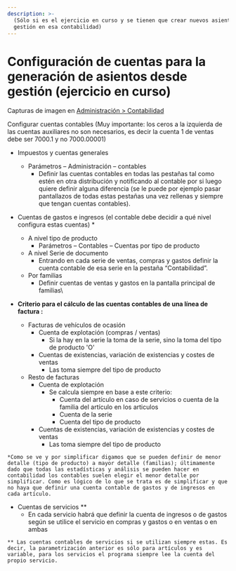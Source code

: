 ```yaml
---
description: >-
  (Sólo si es el ejercicio en curso y se tienen que crear nuevos asientos desde
  gestión en esa contabilidad)
---
```


# Configuración de cuentas para la generación de asientos desde gestión (ejercicio en curso)

Capturas de imagen en [Administración > Contabilidad](../manuales/administracion/enlace-contable/configuracion-de-cuentas-para-la-generacion-de-asientos-desde-gestion.md)

Configurar cuentas contables (Muy importante: los ceros a la izquierda de las cuentas auxiliares no son necesarios, es decir la cuenta 1 de ventas debe ser 7000.1 y no 7000.00001)

* Impuestos y cuentas generales
  * Parámetros – Administración – contables
    * Definir las cuentas contables en todas las pestañas tal como estén en otra distribución y notificando al contable por si luego quiere definir alguna diferencia (se le puede por ejemplo pasar pantallazos de todas estas pestañas una vez rellenas y siempre que tengan cuentas contables).
* Cuentas de gastos e ingresos (el contable debe decidir a qué nivel configura estas cuentas) \*
  * A nivel tipo de producto
    * Parámetros – Contables – Cuentas por tipo de producto
  * A nivel Serie de documento
    * Entrando en cada serie de ventas, compras y gastos definir la cuenta contable de esa serie en la pestaña “Contabilidad”.
  * Por familias
    * Definir cuentas de ventas y gastos en la pantalla principal de familias\

* **Criterio para el cálculo de las cuentas contables de una línea de factura :**
  * Facturas de vehículos de ocasión
    * Cuenta de explotación (compras / ventas)
      * Si la hay en la serie la toma de la serie, sino la toma del tipo de producto 'O'
    * Cuentas de existencias, variación de existencias y costes de ventas
      * Las toma siempre del tipo de producto
  * Resto de facturas
    * Cuenta de explotación
      * Se calcula siempre en base a este criterio:
        * Cuenta del artículo en caso de servicios o cuenta de la familia del artículo en los articulos&#x20;
        * Cuenta de la serie
        * Cuenta del tipo de producto
    * Cuentas de existencias, variación de existencias y costes de ventas
      * Las toma siempre del tipo de producto

`*Como se ve y por simplificar digamos que se pueden definir de menor detalle (tipo de producto) a mayor detalle (familias); últimamente dado que todas las estadísticas y análisis se pueden hacer en contabilidad los contables suelen elegir el menor detalle por simplificar. Como es lógico de lo que se trata es de simplificar y que no haya que definir una cuenta contable de gastos y de ingresos en cada artículo.`

* Cuentas de servicios \*\*
  * En cada servicio habrá que definir la cuenta de ingresos o de gastos según se utilice el servicio en compras y gastos o en ventas o en ambas

`** Las cuentas contables de servicios si se utilizan siempre estas. Es decir, la parametrización anterior es sólo para artículos y es variable, para los servicios el programa siempre lee la cuenta del propio servicio.`
